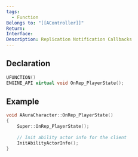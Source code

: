 ```yaml
---
tags:
  - Function
Belongs to: "[[AController]]"
Return: 
Interface: 
Description: Replication Notification Callbacks
---
```


## Declaration

```cpp
UFUNCTION()
ENGINE_API virtual void OnRep_PlayerState();
```

## Example

```cpp
void AAuraCharacter::OnRep_PlayerState()
{
	Super::OnRep_PlayerState();
	
	// Init ability actor info for the client
	InitAbilityActorInfo();
}
```